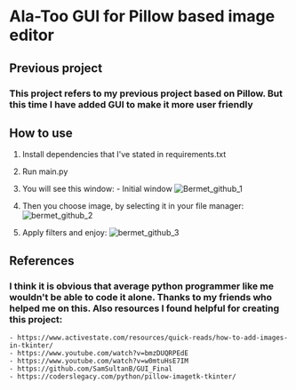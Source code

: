 # Ala-Too GUI for Pillow based image editor

## Previous project
  ### This project refers to my previous project based on Pillow. But this time I have added GUI to make it more user friendly

## How to use
  1. Install dependencies that I've stated in requirements.txt
  2. Run main.py
  3. You will see this window:
    - Initial window
      ![Bermet_github_1](https://user-images.githubusercontent.com/102220729/170885758-eb81e3fd-7d9f-4267-b307-85bd1f65c7af.png)
      
  4. Then you choose image, by selecting it in your file manager:
    ![bermet_github_2](https://user-images.githubusercontent.com/102220729/170885812-72b1e191-6bf2-4fcf-b803-9c874ba3b681.png)
    
  5. Apply filters and enjoy:
    ![bermet_github_3](https://user-images.githubusercontent.com/102220729/170885833-d7d0e6f2-f9e2-4f5c-885b-9eca4b856af0.png)

## References
  ### I think it is obvious that average python programmer like me wouldn't be able to code it alone. Thanks to my friends who helped me on this. Also resources I found helpful for creating this project:
    - https://www.activestate.com/resources/quick-reads/how-to-add-images-in-tkinter/
    - https://www.youtube.com/watch?v=bmzDUQRPEdE
    - https://www.youtube.com/watch?v=w0mtuHsE7IM
    - https://github.com/SamSultanB/GUI_Final
    - https://coderslegacy.com/python/pillow-imagetk-tkinter/
